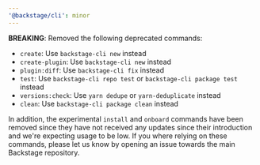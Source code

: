 ```yaml
---
'@backstage/cli': minor
---
```


**BREAKING**: Removed the following deprecated commands:

- `create`: Use `backstage-cli new` instead
- `create-plugin`: Use `backstage-cli new` instead
- `plugin:diff`: Use `backstage-cli fix` instead
- `test`: Use `backstage-cli repo test` or `backstage-cli package test` instead
- `versions:check`: Use `yarn dedupe` or `yarn-deduplicate` instead
- `clean`: Use `backstage-cli package clean` instead

In addition, the experimental `install` and `onboard` commands have been removed since they have not received any updates since their introduction and we're expecting usage to be low. If you where relying on these commands, please let us know by opening an issue towards the main Backstage repository.
